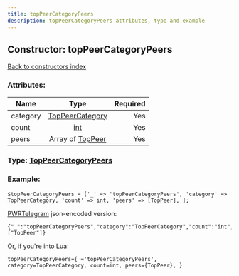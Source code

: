 ```yaml
---
title: topPeerCategoryPeers
description: topPeerCategoryPeers attributes, type and example
---
```

## Constructor: topPeerCategoryPeers  
[Back to constructors index](index.md)



### Attributes:

| Name     |    Type       | Required |
|----------|:-------------:|---------:|
|category|[TopPeerCategory](../types/TopPeerCategory.md) | Yes|
|count|[int](../types/int.md) | Yes|
|peers|Array of [TopPeer](../types/TopPeer.md) | Yes|



### Type: [TopPeerCategoryPeers](../types/TopPeerCategoryPeers.md)


### Example:

```
$topPeerCategoryPeers = ['_' => 'topPeerCategoryPeers', 'category' => TopPeerCategory, 'count' => int, 'peers' => [TopPeer], ];
```  

[PWRTelegram](https://pwrtelegram.xyz) json-encoded version:

```
{"_":"topPeerCategoryPeers","category":"TopPeerCategory","count":"int","peers":["TopPeer"]}
```


Or, if you're into Lua:  


```
topPeerCategoryPeers={_='topPeerCategoryPeers', category=TopPeerCategory, count=int, peers={TopPeer}, }

```


